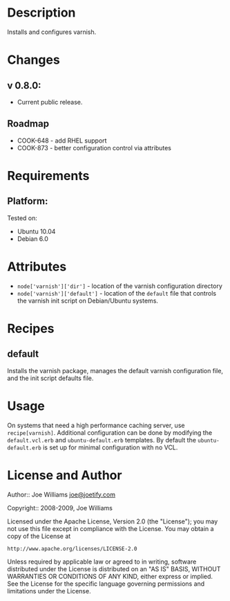 Description
===========

Installs and configures varnish.

Changes
=======

## v 0.8.0:

* Current public release.

Roadmap
-------

* COOK-648 - add RHEL support
* COOK-873 - better configuration control via attributes

Requirements
============

## Platform:

Tested on:

* Ubuntu 10.04
* Debian 6.0

Attributes
==========

* `node['varnish']['dir']` - location of the varnish configuration
  directory
* `node['varnish']['default']` - location of the `default` file that
  controls the varnish init script on Debian/Ubuntu systems.

Recipes
=======

default
-------

Installs the varnish package, manages the default varnish
configuration file, and the init script defaults file.

Usage
=====

On systems that need a high performance caching server, use
`recipe[varnish]`. Additional configuration can be done by modifying
the `default.vcl.erb` and `ubuntu-default.erb` templates. By default
the `ubuntu-default.erb` is set up for minimal configuration with no VCL.

License and Author
==================

Author:: Joe Williams <joe@joetify.com>

Copyright:: 2008-2009, Joe Williams

Licensed under the Apache License, Version 2.0 (the "License");
you may not use this file except in compliance with the License.
You may obtain a copy of the License at

    http://www.apache.org/licenses/LICENSE-2.0

Unless required by applicable law or agreed to in writing, software
distributed under the License is distributed on an "AS IS" BASIS,
WITHOUT WARRANTIES OR CONDITIONS OF ANY KIND, either express or implied.
See the License for the specific language governing permissions and
limitations under the License.
